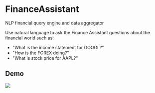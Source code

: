 # FinanceAssistant
NLP financial query engine and data aggregator

Use natural language to ask the Finance Assistant questions about the financial world such as:
- "What is the income statement for GOOGL?"
- "How is the FOREX doing?"
- "What is stock price for AAPL?"

## Demo
![](res/demo.gif)
